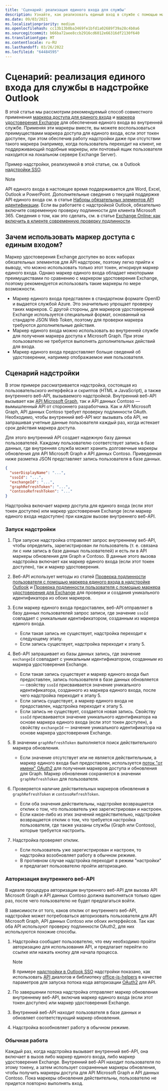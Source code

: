 ```yaml
---
title: 'Сценарий: реализация единого входа для службы'
description: Узнайте, как реализовать единый вход в службе с помощью маркера единого входа и маркера удостоверения Exchange, предоставляемых надстройкой Outlook.
ms.date: 09/03/2021
ms.localizationpriority: medium
ms.openlocfilehash: cc13b13b0ba3469fe1bfd1a02689f39a28c4b0a6
ms.sourcegitcommit: b66ba72aee8ccb2916cd6012e66316df2130f640
ms.translationtype: MT
ms.contentlocale: ru-RU
ms.lasthandoff: 03/26/2022
ms.locfileid: "64484595"
---
```

# <a name="scenario-implement-single-sign-on-to-your-service-in-an-outlook-add-in"></a>Сценарий: реализация единого входа для службы в надстройке Outlook

В этой статье мы рассмотрим рекомендуемый способ совместного применения [маркера доступа для единого входа](authenticate-a-user-with-an-sso-token.md) и [маркера удостоверения Exchange](authenticate-a-user-with-an-identity-token.md) для обеспечения единого входа во внутренней службе. Применяя эти маркеры вместе, вы можете воспользоваться преимуществами маркера доступа для единого входа, если этот токен доступен, при этом обеспечив работу надстройки даже при отсутствии такого маркера (например, когда пользователь переходит на клиент, не поддерживающий подобные маркеры, или почтовый ящик пользователя находится на локальном сервере Exchange Server).

Пример надстройки, реализуемой в этой статье, см. в Outlook [надстройки SSO](https://github.com/OfficeDev/Office-Add-in-samples/tree/main/Samples/auth/Outlook-Add-in-SSO).


> [!NOTE]
> API единого входа в настоящее время поддерживается для Word, Excel, Outlook и PowerPoint. Дополнительные сведения о текущей поддержке API единого входа см. в статье [Наборы обязательных элементов API идентификации](/javascript/api/requirement-sets/identity-api-requirement-sets).
> Если вы работаете с надстройкой Outlook, обязательно включите современную проверку подлинности для клиента Microsoft 365. Сведения о том, как это сделать, см. в статье [Exchange Online: как включить в клиенте современную проверку подлинности](https://social.technet.microsoft.com/wiki/contents/articles/32711.exchange-online-how-to-enable-your-tenant-for-modern-authentication.aspx).


## <a name="why-use-the-sso-access-token"></a>Зачем использовать маркер доступа с единым входом?

Маркер удостоверения Exchange доступен во всех наборах обязательных элементов для API надстроек, поэтому легко прийти к выводу, что можно использовать только этот токен, игнорируя маркер единого входа. Однако маркер единого входа обладает некоторыми преимуществами по сравнению с маркером удостоверения Exchange, поэтому рекомендуется использовать такие маркеры по мере возможности.

- Маркер единого входа представлен в стандартном формате OpenID и выдается службой Azure. Это значительно упрощает проверку таких маркеров. С другой стороны, для маркеров удостоверений Exchange используется специальный формат, основанный на стандарте JSON Web Token, поэтому для проверки маркера требуются дополнительные действия.
- Маркер единого входа можно использовать во внутренней службе для получения маркера доступа к Microsoft Graph. При этом пользователю не требуется выполнять дополнительных действий для входа.
- Маркер единого входа предоставляет больше сведений об удостоверении, например отображаемое имя пользователя.

## <a name="add-in-scenario"></a>Сценарий надстройки

В этом примере рассматривается надстройка, состоящая из пользовательского интерфейса и скриптов (HTML и JavaScript), а также внутреннего веб-API, вызываемого надстройкой. Внутренний веб-API вызывает как [API Microsoft Graph](/graph/overview), так и API данных Contoso — вымышленный API от стороннего разработчика. Как и API Microsoft Graph, API данных Contoso требует проверку подлинности OAuth. Необходимо, чтобы внутренний веб-API мог вызывать оба API, не запрашивая учетные данные пользователя каждый раз, когда истекает срок действия маркера доступа.

Для этого внутренний API создает надежную базу данных пользователей. Каждому пользователю соответствует запись в базе данных, где внутренняя служба может хранить долговечные маркеры обновления для API Microsoft Graph и API данных Contoso. Приведенная ниже разметка JSON представляет запись пользователя в базе данных.

```JSON
{
  "userDisplayName": "...",
  "ssoId": "...",
  "exchangeId": "...",
  "graphRefreshToken": "...",
  "contosoRefreshToken": "..."
}
```

Надстройка включает маркер доступа для единого входа (если этот токен доступен) или маркер удостоверения Exchange (если маркер единого входа недоступен) при каждом вызове внутреннего веб-API.

### <a name="add-in-startup"></a>Запуск надстройки

1. При запуске надстройка отправляет запрос внутреннему веб-API, чтобы определить, зарегистрирован ли пользователь (т. е. связана ли с ним запись в базе данных пользователей) и есть ли в API маркеры обновления для Graph и Contoso. В данные этого вызова надстройка включает как маркер единого входа (если этот токен доступен), так и маркер удостоверения.

1. Веб-API использует методы из статей [Проверка подлинности пользователя с помощью маркера единого входа в надстройке Outlook](authenticate-a-user-with-an-sso-token.md) и [Проверка подлинности пользователя с помощью маркера удостоверения для Exchange](authenticate-a-user-with-an-identity-token.md) для проверки и создания уникального идентификатора из обоих маркеров.

1. Если маркер единого входа предоставлен, веб-API отправляет в базу данных пользователей запрос записи, где значение `ssoId` совпадает с уникальным идентификатором, созданным из маркера единого входа.
   - Если такая запись не существует, надстройка переходит к следующему этапу.
   - Если запись существует, надстройка переходит к этапу 5.

1. Веб-API запрашивает из базы данных запись, где значение `exchangeId` совпадает с уникальным идентификатором, созданным из маркера удостоверения Exchange.
   - Если такая запись существует и маркер единого входа был предоставлен, запись пользователя в базе данных обновляется — свойству `ssoId` присваивается значение уникального идентификатора, созданного из маркера единого входа, после чего надстройка переходит к этапу 5.
   - Если запись существует, а маркер единого входа не предоставлен, надстройка переходит к этапу 5.
   - Если запись не существует, создается новая запись. Свойству `ssoId` присваивается значение уникального идентификатора на основе маркера единого входа (если этот токен доступен), а свойству `exchangeId` — значение уникального идентификатора на основе маркера удостоверения Exchange.

1. В значении `graphRefreshToken` выполняется поиск действительного маркера обновления.
   - Если значение отсутствует или не является действительным, а маркер единого входа был предоставлен, используется [поток "от имени" OAuth2](/azure/active-directory/develop/active-directory-v2-protocols-oauth-on-behalf-of) для получения маркеров доступа и обновления для Graph. Маркер обновления сохраняется в значении `graphRefreshToken` для пользователя.

1. Проверяется наличие действительных маркеров обновления в `graphRefreshToken` и `contosoRefreshToken`.
   - Если оба значения действительны, надстройке возвращается отклик о том, что пользователь уже зарегистрирован и настроен.
   - Если какое-либо из этих значений недействительно, надстройке возвращается отклик о том, что требуется настройка пользователя, где также указаны службы (Graph или Contoso), которые требуется настроить.

1. Надстройка проверяет отклик.
   - Если пользователь уже зарегистрирован и настроен, то надстройка возобновляет работу в обычном режиме.
   - В противном случае надстройка переходит в режим "настройки" и предлагает пользователю пройти авторизацию.

### <a name="authorize-the-backend-web-api"></a>Авторизация внутреннего веб-API

В идеале процедура авторизации внутреннего веб-API для вызова API Microsoft Graph и API данных Contoso должна выполняться только один раз, после чего пользователю не будет предлагаться войти.

В зависимости от того, каков отклик от внутреннего веб-API, надстройке может потребоваться авторизовать пользователя для API Microsoft Graph, API данных Contoso или обоих интерфейсов. Так как оба API используют проверку подлинности OAuth2, для них используются похожие способы.

1. Надстройка сообщает пользователю, что ему необходимо пройти авторизацию для использования API, и предлагает перейти по ссылке или нажать кнопку для начала процесса.

    > [!NOTE]
    > В примере [надстройки в Outlook SSO](https://github.com/OfficeDev/Office-Add-in-samples/tree/main/Samples/auth/Outlook-Add-in-SSO) надстройки показано, как использовать [API](/javascript/api/office/office.ui#displaydialogasync-startaddress--options--callback-) диалогов и библиотеку [office-js-helpers](https://github.com/OfficeDev/office-js-helpers) в качестве параметров для запуска потока кода авторизации [OAuth2](/azure/active-directory/develop/active-directory-protocols-oauth-code) для API.

1. По завершении потока надстройка отправляет маркер обновления внутреннему веб-API, включив маркер единого входа (если этот токен доступен) или маркер удостоверения Exchange.

1. Внутренний веб-API находит пользователя в базе данных и обновляет соответствующий маркер обновления.

1. Надстройка возобновляет работу в обычном режиме.

### <a name="normal-operation"></a>Обычная работа

Каждый раз, когда надстройка вызывает внутренний веб-API, она включает в вызов либо маркер единого входа, либо маркер удостоверения Exchange. Внутренний веб-API находит пользователя по этому токену, а затем использует сохраненные маркеры обновления, чтобы получить маркеры доступа для API Microsoft Graph и API данных Contoso. Пока маркеры обновления действительны, пользователю не придется повторно выполнять вход.
